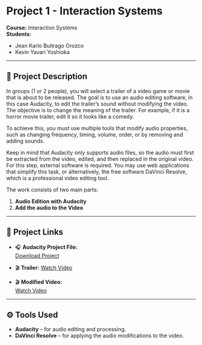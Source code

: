 # Project 1 - Interaction Systems  

**Course:** Interaction Systems  
**Students:**  
- Jean Karlo Buitrago Orozco  
- Kevin Yavari Yoshioka  

---

## 📌 Project Description  

In groups (1 or 2 people), you will select a trailer of a video game or movie that is about to be released.
The goal is to use an audio editing software, in this case Audacity, to edit the trailer’s sound without modifying the video. The objective is to change the meaning of the trailer. For example, if it is a horror movie trailer, edit it so it looks like a comedy.

To achieve this, you must use multiple tools that modify audio properties, such as changing frequency, timing, volume, order, or by removing and adding sounds.

Keep in mind that Audacity only supports audio files, so the audio must first be extracted from the video, edited, and then replaced in the original video. For this step, external software is required. You may use web applications that simplify this task, or alternatively, the free software DaVinci Resolve, which is a professional video editing tool.  

The work consists of two main parts:  
1. **Audio Edition with Audacity**  
2. **Add the audio to the Video**  

---

## 🔗 Project Links  

- 🎧 **Audacity Project File:**  
  [Download Project](https://javerianacaliedu-my.sharepoint.com/:u:/g/personal/jkbuitragoo_javerianacali_edu_co/ERYnt4dCJVNJgBYu7OIgNDABeNDhfhCOZKPmYZM2-ZY-kw?e=ZaLwji)  

- 🎬 **Trailer:**
  [Watch Video](https://www.youtube.com/watch?v=5L8intrDcM0)
  
- 🎬 **Modified Video:**  
  [Watch Video](https://javerianacaliedu-my.sharepoint.com/:v:/g/personal/kevinyavari123_javerianacali_edu_co/Ecv3JKw11rhPuFgHl4s-73cBwBsVtywkyV0nlfMpHM7Pug?nav=eyJyZWZlcnJhbEluZm8iOnsicmVmZXJyYWxBcHAiOiJPbmVEcml2ZUZvckJ1c2luZXNzIiwicmVmZXJyYWxBcHBQbGF0Zm9ybSI6IldlYiIsInJlZmVycmFsTW9kZSI6InZpZXciLCJyZWZlcnJhbFZpZXciOiJNeUZpbGVzTGlua0NvcHkifX0&e=o0C6XB)  

---

## ⚙️ Tools Used  

- **Audacity** – for audio editing and processing.  
- **DaVinci Resolve** – for applying the audio modifications to the video.
